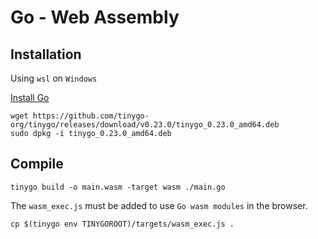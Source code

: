 # Go - Web Assembly

## Installation

Using `wsl` on `Windows`

[Install Go](https://go.dev/doc/install)

```
wget https://github.com/tinygo-org/tinygo/releases/download/v0.23.0/tinygo_0.23.0_amd64.deb
sudo dpkg -i tinygo_0.23.0_amd64.deb
```

## Compile

```
tinygo build -o main.wasm -target wasm ./main.go
```

The `wasm_exec.js` must be added to use `Go wasm modules` in the browser.

```
cp $(tinygo env TINYGOROOT)/targets/wasm_exec.js .
```

